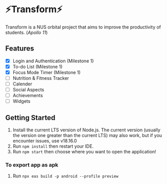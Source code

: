 # ⚡Transform⚡
Transform is a NUS orbital project that aims to improve the productivity of students. (_Apollo 11_)

## Features
- [x] Login and Authentication (Milestone 1)
- [x] To-do List (Milestone 1)
- [x] Focus Mode Timer (Milestone 1)
- [ ] Nutrition & Fitness Tracker
- [ ] Calender
- [ ] Social Aspects
- [ ] Achievements
- [ ] Widgets

## Getting Started
1. Install the current LTS version of Node.js. The current version (usually the version one greater than the current LTS) may also work, but if you encounter issues, use v18.16.0
2. Run `npm install` then restart your IDE.
3. Run `npm start` then choose where you want to open the application!

### To export app as apk
1. Run `npx eas build -p android --profile preview`

